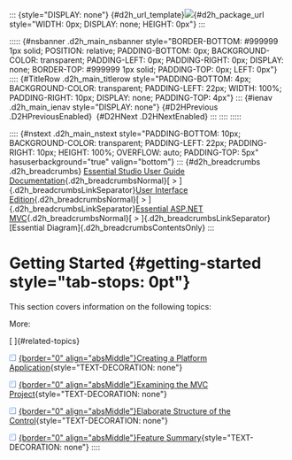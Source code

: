 ::: {style="DISPLAY: none"}
[](ms-xhelp:///?Id=d2h_url_template){#d2h_url_template}![](!package_url!){#d2h_package_url style="WIDTH: 0px; DISPLAY: none; HEIGHT: 0px"}
:::

::::: {#nsbanner .d2h_main_nsbanner style="BORDER-BOTTOM: #999999 1px solid; POSITION: relative; PADDING-BOTTOM: 0px; BACKGROUND-COLOR: transparent; PADDING-LEFT: 0px; PADDING-RIGHT: 0px; DISPLAY: none; BORDER-TOP: #999999 1px solid; PADDING-TOP: 0px; LEFT: 0px"}
:::: {#TitleRow .d2h_main_titlerow style="PADDING-BOTTOM: 4px; BACKGROUND-COLOR: transparent; PADDING-LEFT: 22px; WIDTH: 100%; PADDING-RIGHT: 10px; DISPLAY: none; PADDING-TOP: 4px"}
::: {#ienav .d2h_main_ienav style="DISPLAY: none"}
[](ms-xhelp:///?Id=65489f3f-a0df-4099-93f7-75aef8cba987){#D2HPrevious .D2HPreviousEnabled}  [](ms-xhelp:///?Id=ceb99613-0701-4082-9685-c8f14638aa3f){#D2HNext .D2HNextEnabled}
:::
::::
:::::

:::: {#nstext .d2h_main_nstext style="PADDING-BOTTOM: 10px; BACKGROUND-COLOR: transparent; PADDING-LEFT: 22px; PADDING-RIGHT: 10px; HEIGHT: 100%; OVERFLOW: auto; PADDING-TOP: 5px" hasuserbackground="true" valign="bottom"}
::: {#d2h_breadcrumbs .d2h_breadcrumbs}
[Essential Studio User Guide Documentation](ms-xhelp:///?Id=12457748-09e3-4d74-a240-8e049cedf030){.d2h_breadcrumbsNormal}[ \> ]{.d2h_breadcrumbsLinkSeparator}[User Interface Edition](ms-xhelp:///?Id=c29296b7-531c-413b-a0ec-488ca1f7f669){.d2h_breadcrumbsNormal}[ \> ]{.d2h_breadcrumbsLinkSeparator}[Essential ASP.NET MVC](ms-xhelp:///?Id=4b14e7d1-65c4-4f67-b1aa-2c37709905a5){.d2h_breadcrumbsNormal}[ \> ]{.d2h_breadcrumbsLinkSeparator}[Essential Diagram]{.d2h_breadcrumbsContentsOnly}
:::

# Getting Started {#getting-started style="tab-stops: 0pt"}

This section covers information on the following topics:

More:

[ ]{#related-topics}

[![](button.gif){border="0" align="absMiddle"}Creating a Platform Application](ms-xhelp:///?Id=ceb99613-0701-4082-9685-c8f14638aa3f){style="TEXT-DECORATION: none"}

[![](button.gif){border="0" align="absMiddle"}Examining the MVC Project](ms-xhelp:///?Id=5b4e5772-60df-40cb-bcfc-0585f45776a0){style="TEXT-DECORATION: none"}

[![](button.gif){border="0" align="absMiddle"}Elaborate Structure of the Control](ms-xhelp:///?Id=05337e3e-5f8e-439e-ad42-5e546b4e3168){style="TEXT-DECORATION: none"}

[![](button.gif){border="0" align="absMiddle"}Feature Summary](ms-xhelp:///?Id=acd7d876-ce0a-400f-8a76-ba77f8edfaa1){style="TEXT-DECORATION: none"}
::::
